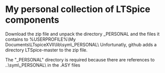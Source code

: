 # My personal collection of LTSpice components


Download the zip file and unpack the directory _PERSONAL and the files it contains to %USERPROFILE%\My Documents\LTspiceXVII\lib\sym\\_PERSONAL\\
Unfortunatly, github adds a directory LTSpice-master to the zip file.

The "_PERSONAL" directory is required because there are references to
..\sym\\_PERSONAL\ in the .ASY files


